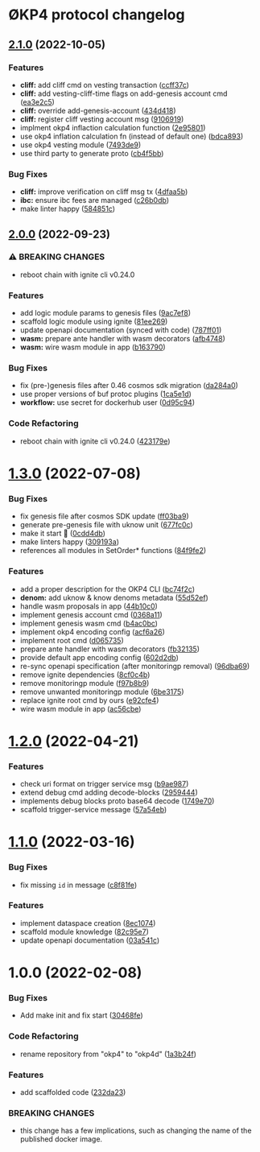 # ØKP4 protocol changelog

## [2.1.0](https://github.com/okp4/okp4d/compare/v2.0.0...v2.1.0) (2022-10-05)


### Features

* **cliff:** add cliff cmd on vesting transaction ([ccff37c](https://github.com/okp4/okp4d/commit/ccff37ce34941297fc924b277381d08c7a48a367))
* **cliff:** add vesting-cliff-time flags on add-genesis account cmd ([ea3e2c5](https://github.com/okp4/okp4d/commit/ea3e2c5abb28ae24fa7f6633c3a3f5f95196f92f))
* **cliff:** override add-genesis-account ([434d418](https://github.com/okp4/okp4d/commit/434d4181a114675cd3c894378d0179266ec1fd3b))
* **cliff:** register cliff vesting account msg ([9106919](https://github.com/okp4/okp4d/commit/910691901185a32a2699c67fe5560f55e37fddba))
* implment okp4 inflaction calculation function ([2e95801](https://github.com/okp4/okp4d/commit/2e958010bdbaa78af0f0a1958c9c0493c2fbfed7))
* use okp4 inflation calculation fn (instead of default one) ([bdca893](https://github.com/okp4/okp4d/commit/bdca89319b5546fca1aabe2ff5bece1c05258558))
* use okp4 vesting module ([7493de9](https://github.com/okp4/okp4d/commit/7493de90a0fb601b9ab7b10eb0526a59652d5eef))
* use third party to generate proto ([cb4f5bb](https://github.com/okp4/okp4d/commit/cb4f5bb36fee1cc54d59bf902eae229fe2421bd6))


### Bug Fixes

* **cliff:** improve verification on cliff msg tx ([4dfaa5b](https://github.com/okp4/okp4d/commit/4dfaa5b2624fcd39b12459d83275027f8d09507d))
* **ibc:** ensure ibc fees are managed ([c26b0db](https://github.com/okp4/okp4d/commit/c26b0db71dbd5b71788a7f333b673bc75ac80198))
* make linter happy ([584851c](https://github.com/okp4/okp4d/commit/584851c5b248112fc10ea3ff0a3f3873a3878a06))

## [2.0.0](https://github.com/okp4/okp4d/compare/v1.3.0...v2.0.0) (2022-09-23)


### ⚠ BREAKING CHANGES

* reboot chain with ignite cli v0.24.0

### Features

* add logic module params to genesis files ([9ac7ef8](https://github.com/okp4/okp4d/commit/9ac7ef8a7ecbe72fd8efd983ed138fd375aaf1fa))
* scaffold logic module using ignite ([81ee269](https://github.com/okp4/okp4d/commit/81ee26997d3e941fa24655ea89ce3dad93b6cfd2))
* update openapi documentation (synced with code) ([787ff01](https://github.com/okp4/okp4d/commit/787ff01148f1721f75594824c6da715ade5f18ea))
* **wasm:** prepare ante handler with wasm decorators ([afb4748](https://github.com/okp4/okp4d/commit/afb4748f5ea7b3b6723226235d9d93e171605c9f))
* **wasm:** wire wasm module in app ([b163790](https://github.com/okp4/okp4d/commit/b163790cb60c2221793742eed6fecc22d4254315))


### Bug Fixes

* fix (pre-)genesis files after 0.46 cosmos sdk migration ([da284a0](https://github.com/okp4/okp4d/commit/da284a0d4993f2231794ddbfae16b8151b23fbfc))
* use proper versions of buf protoc plugins ([1ca5e1d](https://github.com/okp4/okp4d/commit/1ca5e1d6127d255cf8f11375a7256e5c07efedf0))
* **workflow:** use secret for dockerhub user ([0d95c94](https://github.com/okp4/okp4d/commit/0d95c945e7c0e858ae22a2e7d573853e889d4473))


### Code Refactoring

* reboot chain with ignite cli v0.24.0 ([423179e](https://github.com/okp4/okp4d/commit/423179e5028de57b7859bbd6ebcb5d12a4b42fb5))

# [1.3.0](https://github.com/okp4/okp4d/compare/v1.2.0...v1.3.0) (2022-07-08)


### Bug Fixes

* fix genesis file after cosmos SDK update ([ff03ba9](https://github.com/okp4/okp4d/commit/ff03ba906313f8cbdeb77b3fb158cdf188f197fb))
* generate pre-genesis file with uknow unit ([677fc0c](https://github.com/okp4/okp4d/commit/677fc0cd16f18f9e650d2df4a669932da9e8200c))
* make it start 🚀 ([0cdd4db](https://github.com/okp4/okp4d/commit/0cdd4db2bdd16fcbe2788d5b6802d7ed9402a2bb))
* make linters happy ([309193a](https://github.com/okp4/okp4d/commit/309193aae612a94bc8d1ee6f557af204a7720044))
* references all modules in SetOrder* functions ([84f9fe2](https://github.com/okp4/okp4d/commit/84f9fe201d0214b32a0ff3d2f4e4893bf879ba49))


### Features

* add a proper description for the OKP4 CLI ([bc74f2c](https://github.com/okp4/okp4d/commit/bc74f2c4f158895cf45534b33e0c32a2fb92cd90))
* **denom:** add uknow & know denoms metadata ([55d52ef](https://github.com/okp4/okp4d/commit/55d52efceff6cbd9714dc7a6014029824716f138))
* handle wasm proposals in app ([44b10c0](https://github.com/okp4/okp4d/commit/44b10c0b91cf10ff8b17b86737067ff1ee47586a))
* implement genesis account cmd ([0368a11](https://github.com/okp4/okp4d/commit/0368a111f374de99c6e3cb0a2ecc1d8c641e7187))
* implement genesis wasm cmd ([b4ac0bc](https://github.com/okp4/okp4d/commit/b4ac0bc82b3cdf3c6b7c0f24cd5739eb7f245ae8))
* implement okp4 encoding config ([acf6a26](https://github.com/okp4/okp4d/commit/acf6a26fc5d0d42df5e77b3bca65f4e663a87200))
* implement root cmd ([d065735](https://github.com/okp4/okp4d/commit/d0657358ee65dbd1c516e81eedb56a5ed6c63fd9))
* prepare ante handler with wasm decorators ([fb32135](https://github.com/okp4/okp4d/commit/fb32135288dcff37b6a0a25897210ab78461b745))
* provide default app encoding config ([602d2db](https://github.com/okp4/okp4d/commit/602d2db7dad855871d550d849b964e35ca2f26a1))
* re-sync openapi specification (after monitoringp removal) ([96dba69](https://github.com/okp4/okp4d/commit/96dba6985cbce0def82cb56671a265a915bb3116))
* remove ignite dependencies ([8cf0c4b](https://github.com/okp4/okp4d/commit/8cf0c4b2a9314f42b244193e63de5b3d90ab8a42))
* remove monitoringp module ([f97b8b9](https://github.com/okp4/okp4d/commit/f97b8b94895a7aa6f66bfce6880d263b67cf8cec))
* remove unwanted monitoringp module ([6be3175](https://github.com/okp4/okp4d/commit/6be317582c22ea5172932126e33f9efefc725d66))
* replace ignite root cmd by ours ([e92cfe4](https://github.com/okp4/okp4d/commit/e92cfe43d94243ddc1faabdd27f13bf401827297))
* wire wasm module in app ([ac56cbe](https://github.com/okp4/okp4d/commit/ac56cbe76bb5f16c75c63cfb1675450217ab23a2))

# [1.2.0](https://github.com/okp4/okp4d/compare/v1.1.0...v1.2.0) (2022-04-21)


### Features

* check uri format on trigger service msg ([b9ae987](https://github.com/okp4/okp4d/commit/b9ae987b081ee7b2dca5da09cabe088d19c2a728))
* extend debug cmd adding decode-blocks ([2959444](https://github.com/okp4/okp4d/commit/29594444e8c749f975e28316dddb0b1322bfebfa))
* implements debug blocks proto base64 decode ([1749e70](https://github.com/okp4/okp4d/commit/1749e70151ae16b0abfe326b70501ab64ca42d2a))
* scaffold trigger-service message ([57a54eb](https://github.com/okp4/okp4d/commit/57a54eb49cff5ee66957a1d2d795af5edab45bde))

# [1.1.0](https://github.com/okp4/okp4d/compare/v1.0.0...v1.1.0) (2022-03-16)


### Bug Fixes

* fix missing `id` in message ([c8f81fe](https://github.com/okp4/okp4d/commit/c8f81febc74622397ffb2b2a4e103ef28511bb92))


### Features

* implement dataspace creation ([8ec1074](https://github.com/okp4/okp4d/commit/8ec10742fd6271720f98fce93e20626447008841))
* scaffold module knowledge ([82c95e7](https://github.com/okp4/okp4d/commit/82c95e7acebf30df7ca924383ad8e5de3da533bc))
* update openapi documentation ([03a541c](https://github.com/okp4/okp4d/commit/03a541c732f8fd94701015317c5d1fcb0574c688))

# 1.0.0 (2022-02-08)


### Bug Fixes

* Add make init and fix start ([30468fe](https://github.com/okp4/okp4d/commit/30468fed2d6b8b86e60f0cb44479547b05bded18))


### Code Refactoring

* rename repository from "okp4" to "okp4d" ([1a3b24f](https://github.com/okp4/okp4d/commit/1a3b24f383e7ef18f0bd2a2e93b774813e824339))


### Features

* add scaffolded code ([232da23](https://github.com/okp4/okp4d/commit/232da23ee3428c3aec0d68a41771832aa6502cb3))


### BREAKING CHANGES

* this change has a few implications, such as changing
the name of the published docker image.
